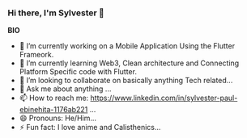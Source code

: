 ### Hi there, I'm Sylvester 👋

<b>BIO</b><br>
- 🔭 I’m currently working on a Mobile Application Using the Flutter Frameork.
- 🌱 I’m currently learning Web3, Clean architecture and Connecting Platform Specific code with Flutter.
- 👯 I’m looking to collaborate on basically anything Tech related...
- 💬 Ask me about anything ...
- 📫 How to reach me: https://www.linkedin.com/in/sylvester-paul-ebinehita-1176ab221 ...
- 😄 Pronouns: He/Him...
- ⚡ Fun fact: I love anime and Calisthenics...
<!--
**Sylvester-git/Sylvester-git** is a ✨ _special_ ✨ repository because its `README.md` (this file) appears on your GitHub profile.

Here are some ideas to get you started:

- 🔭 I’m currently working on ...
- 🌱 I’m currently learning ...
- 👯 I’m looking to collaborate on ...
- 🤔 I’m looking for help with ...
- 💬 Ask me about ...
- 📫 How to reach me: ...
- 😄 Pronouns: ...
- ⚡ Fun fact: ...
-->

